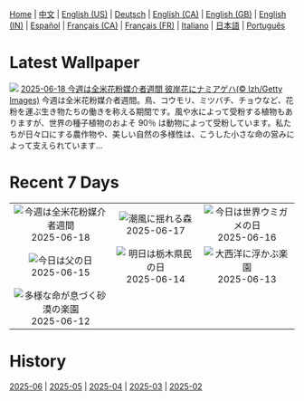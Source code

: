 [Home](../README.md) | [中文](zh-CN.md) | [English (US)](en-US.md) | [Deutsch](de-DE.md) | [English (CA)](en-CA.md) | [English (GB)](en-GB.md) | [English (IN)](en-IN.md) | [Español](es-ES.md) | [Français (CA)](fr-CA.md) | [Français (FR)](fr-FR.md) | [Italiano](it-IT.md) | [日本語](ja-JP.md) | [Português](pt-BR.md)

# Latest Wallpaper
![](https://www.bing.com/th?id=OHR.AsianSwallowtail_JA-JP7699354207_UHD.jpg)
[2025-06-18 今週は全米花粉媒介者週間 彼岸花にナミアゲハ(© lzh/Getty Images)](https://www.bing.com/th?id=OHR.AsianSwallowtail_JA-JP7699354207_UHD.jpg)
今週は全米花粉媒介者週間。鳥、コウモリ、ミツバチ、チョウなど、花粉を運ぶ生き物たちの働きを称える期間です。風や水によって受粉する植物もありますが、世界の種子植物のおよそ 90％ は動物によって受粉しています。私たちが日々口にする農作物や、美しい自然の多様性は、こうした小さな命の営みによって支えられています…

# Recent 7 Days
|  |  |  |
|:---:|:---:|:---:|
| ![](https://www.bing.com/th?id=OHR.AsianSwallowtail_JA-JP7699354207_400x240.jpg "今週は全米花粉媒介者週間") 2025-06-18 | ![](https://www.bing.com/th?id=OHR.CumberlandOaks_JA-JP7607865039_400x240.jpg "潮風に揺れる森") 2025-06-17 | ![](https://www.bing.com/th?id=OHR.SeaTurtleBrazil_JA-JP7521430958_400x240.jpg "今日は世界ウミガメの日") 2025-06-16 |
| ![](https://www.bing.com/th?id=OHR.RheaDad_JA-JP7457572073_400x240.jpg "今日は父の日") 2025-06-15 | ![](https://www.bing.com/th?id=OHR.NikkoToshoguShrine_JA-JP2939521159_400x240.jpg "明日は栃木県民の日") 2025-06-14 | ![](https://www.bing.com/th?id=OHR.SanMiguelAzores_JA-JP3142066706_400x240.jpg "大西洋に浮かぶ楽園") 2025-06-13 |
| ![](https://www.bing.com/th?id=OHR.BigBendChisos_JA-JP6210752580_400x240.jpg "多様な命が息づく砂漠の楽園") 2025-06-12 |  |  |

# History
[2025-06](../archives/wallpaper/ja-JP/w_2025_06.md) | [2025-05](../archives/wallpaper/ja-JP/w_2025_05.md) | [2025-04](../archives/wallpaper/ja-JP/w_2025_04.md) | [2025-03](../archives/wallpaper/ja-JP/w_2025_03.md) | [2025-02](../archives/wallpaper/ja-JP/w_2025_02.md)
